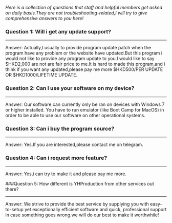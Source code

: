 *Here is a collection of questions that staff and helpful members get asked on daily basis.They are not troubleshooting-related,I will try to give comprehensive answers to you here!*

### Question 1: Will i get any update support?

---

Answer: Actually,I usually to provide program update patch when the program have any problem or the website have updated.But this program i would not like to provide any program update to you.I would like to say $HKD2,000 are not are fair price to me.It is hard to made this program,and i think if you want any updated,please pay me more $HKD500/PER UPDATE OR $HKD1000/LIFETIME UPDATE.

### Question 2: Can I use your software on my device?

---

Answer: Our software can currently only be ran on devices with Windows 7 or higher installed. You have to run emulator (like Boot Camp for MacOS) in order to be able to use our software on other operational systems.


### Question 3: Can i buy the program source?

---

Answer: Yes.If you are interested,please contact me on telegram.


### Question 4: Can i request more feature?

---

Answer: Yes,i can try to make it and please pay me more.

###Question 5: How different is YHProduction from other services out there?

---

Answer: We strive to provide the best service by supplying you with easy-to-setup yet exceptionally efficient software and quick, professional support in case something goes wrong.we will do our best to make it worthwhile!
